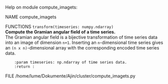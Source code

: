 Help on module compute_imagets:

NAME
    compute_imagets

FUNCTIONS
    `transform(timeseries: numpy.ndarray)`  
        **Compute the Gramian angular field of a time series.**  
        The Gramian angular field is a bijective transformation of time series data into an image of dimension `n+1`.
        Inserting an `n`-dimensional time series gives an `(n x n)`-dimensional array with the corresponding encoded
        time series data.    
        
        :param timeseries: np.ndarray of time series data.  
        :return :

FILE
    /home/lume/Dokumente/Ajin/cluster/compute_imagets.py
